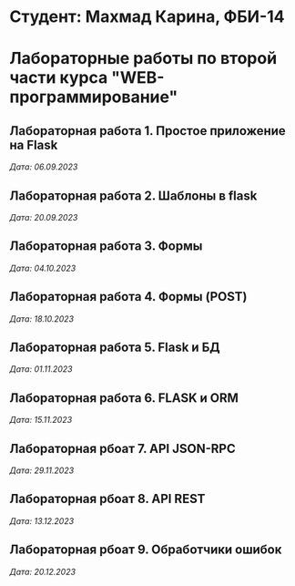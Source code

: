 # Студент: Махмад Карина, ФБИ-14

# Лабораторные работы по второй части курса "WEB-программирование" 

## Лабораторная работа 1. Простое приложение на Flask 

*Дата: 06.09.2023*

## Лабораторная работа 2. Шаблоны в flask

*Дата: 20.09.2023*

## Лабораторная работа 3. Формы

*Дата: 04.10.2023*

## Лабораторная работа 4. Формы (POST)

*Дата: 18.10.2023*

## Лабораторная работа 5. Flask и БД

*Дата: 01.11.2023*

## Лабораторная работа 6. FLASK и ORM

*Дата: 15.11.2023*

## Лабораторная рбоат 7. API JSON-RPС

*Дата: 29.11.2023*

## Лабораторная рбоат 8. API REST

*Дата: 13.12.2023*

## Лабораторная рбоат 9. Обработчики ошибок

*Дата: 20.12.2023*
